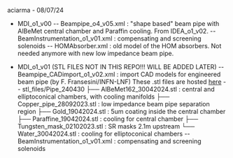 aciarma - 08/07/24

- MDI_o1_v00
-- Beampipe_o4_v05.xml : "shape based" beam pipe with AlBeMet central chamber and Paraffin cooling. From IDEA_o1_v02.
-- BeamInstrumentation_o1_v01.xml : compensating and screening solenoids
-- HOMAbsorber.xml : old model of the HOM absorbers. Not needed anymore with new low impedance beam pipe.

- MDI_o1_v01 (STL FILES NOT IN THIS REPO!!! WILL BE ADDED LATER)
-- Beampipe_CADimport_o1_v02.xml : import CAD models for engineered beam pipe (by F. Fransesini/INFN-LNF)
These .stl files are hosted [here](https://fccsw.web.cern.ch/fccsw/filesForSimDigiReco/MDI/MDI_o1_v01/)
-- stl_files/Pipe_240430
    ├── AlBeMet162_30042024.stl    : central and elliptoconical chambers, with cooling manifolds 
    ├── Copper_pipe_28092023.stl   : low impedance beam pipe separation region
    ├── Gold_19042024.stl          : 5um coating inside the central chamber 
    ├── Paraffine_19042024.stl     : cooling for central chamber
    ├── Tungsten_mask_02102023.stl : SR masks 2.1m upstream
    └── Water_30042024.stl         : cooling for elliptoconical chambers
-- BeamInstrumentation_o1_v01.xml : compensating and screening solenoids